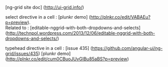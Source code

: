 
[ng-grid site doc] (http://ui-grid.info/)

select directive in a cell :
[plunkr demo] (http://plnkr.co/edit/VABAEu?p=preview).  
Related to : [editable-nggrid-with-both-dropdowns-and-selects] (http://technpol.wordpress.com/2013/12/06/editable-nggrid-with-both-dropdowns-and-selects/)

typehead directive in a cell : [issue 435] (https://github.com/angular-ui/ng-grid/issues/435)
[plunkr demo] (http://plnkr.co/edit/cum0CBuoJUvGIBu85aBS?p=preview)


